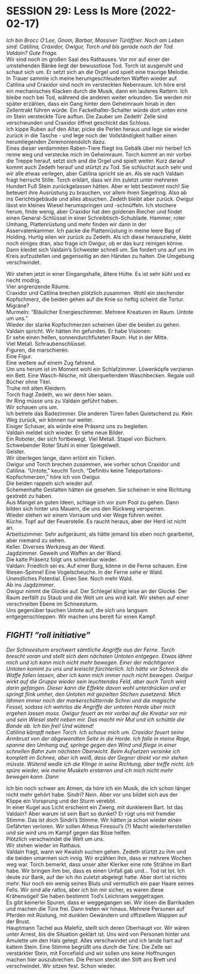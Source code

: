 <!-- Copyright 2020-2025 Dominik Jan Schott. All rights reserved. The license agreement is define in the LICENSE file in the root folder. -->
# **SESSION 29: Less Is More (2022-02-17)**

*Ich bin Brocc O'Lee, Gnom, Barbar, Massiver Türöffner. Noch am Leben sind: Catilina, Craxidor, Owigur, Torch und bis gerade noch der Tod. Valdain? Gute Frage.*  
Wir sind noch im großen Saal des Rathauses. Vor mir auf einer der umstehenden Bänke liegt der bewusstlose Tod. Torch ist ausgeruht und schaut sich um. Er setzt sich an die Orgel und spielt eine traurige Melodie. In Trauer sammle ich meine herumgeschleuderten Waffen wieder auf. Catilina und Craxidor sind noch im versteckten Nebenraum. Ich höre erst ein mechanisches Klacken durch die Musik, dann ein lauteres Rattern. Ich bleibe noch bei Tod, während die anderen weiter erkunden. Sie werden mir später erzählen, dass ein Gang hinter dem Geheimraum hinab in den Zellentrakt führen würde. Ein Fackelhalter-Schalter würde dort unten eine im Stein versteckte Türe auftun.  Die Zauber um Zedeth’ Zelle sind verschwunden und Craxidor öffnet geschickt das Schloss.  
Ich kippe Ruben auf den Altar, picke die Perlen heraus und lege sie wieder zurück in die Tasche \- und lege noch der Vollständigkeit halber einen herumliegenden Zeremoniendolch dazu.  
Eines dieser verdammten Raben-Tiere fliegt ins Gebälk über mir herbei\! Ich renne weg und verstecke mich im Geheimraum. Torch kommt an mir vorbei die Treppe herauf, setzt sich and die Orgel und spielt weiter. Kurz darauf kommt auch Zedeth herauf und stürtzt zu Tod. Sie schluchzt auch sehr und wir alle etwas verlegen, aber Catilina spricht sie an. Als sie nach Valdain fragt herrscht Stille. Torch erklärt, dass wir ihn zuletzt unter mehreren Hundert Fuß Stein zurückgelassen hätten. Aber er lebt bestimmt noch\! Sie beteuert ihre Ausrüstung zu brauchen, vor allem ihren Siegelring. Also ab ins Gerichtsgebäude und alles absuchen. Zedeth bleibt aber zurück. Owigur lässt ein kleines Wiesel herumspringen und \-schnüffeln. Ich stochere herum, finde wenig, aber Craxidor hat den goldenen Riecher und findet einen General-Schlüssel in einer Schreibtisch-Schublade. Hammer, roter Umhang, Plattenrüstung und mehr finden wir dann in der Asservatenkammer. Ich packe die Plattenrüstung in meine leere Bag of Holding. Hurtig eilen wir zurück zu Zedeth. Als ich diese herausziehe, klebt noch einiges dran, also frage ich Owigur, ob er das kurz reinigen könne. Dann kleidet sich Valdain’s Schwester schnell um. Sie fordert uns auf uns im Kreis aufzustellen und gegenseitig an den Händen zu halten. Die Umgebung verschwindet.

Wir stehen jetzt in einer Eingangshalle, ältere Hütte. Es ist sehr kühl und es riecht modrig.  
Vier angrenzende Räume.  
Craxidor und Catilina brechen plötzlich zusammen. Wohl ein stechender Kopfschmerz, die beiden gehen auf die Knie so heftig scheint die Tortur. Migräne?  
Murmeln: “Bläulicher Energieschimmer. Mehrere Kreaturen im Raum. Untote um uns.”  
Wieder der starke Kopfschmerzen scheinen über die beiden zu gehen.  
Valdain spricht. Wir hätten ihn gefunden. Er habe Visionen:  
Er sehe einen hellen, sonnendurchfluteten Raum. Hut in der Mitte.  
Viel Metall. Schraubenschlüssel.  
Figuren, die marschieren.  
Eine Figur.  
Eine weitere auf einem Zug fahrend.  
Um uns herum ist im Moment wohl ein Schlafzimmer. Löwenköpfe verzieren ein Bett. Eine Wasch-Nische, mit überquellendem Waschbecken. Regale voll Bücher ohne Titel.  
Truhe mit alten Kleidern.  
Torch fragt Zedeth, wo wir denn hier seien.  
Ihr Ring müsse uns zu Valdain geführt haben.  
Wir schauen uns um.  
Ich betrete das Badezimmer. Die anderen Türen fallen Quietschend zu. Kein Weg zurück, wir können nur weiter.  
Eisiger Schauer, als würde eine Präsenz uns zu begleiten.  
Valdain meldet sich wieder. Er sehe neue Bilder.  
Ein Roboter, der sich fortbewegt. Viel Metall. Stapel von Büchern. Schwebender Roter Stuhl in einer Spiegelwelt.  
Geister.  
Wir überlegen lange, dann ertönt ein Ticken.  
Owigur und Torch brechen zusammen, wie vorher schon Craxidor und Catilina. “Untote,” keucht Torch. “Definitiv keine Teleportations-Kopfschmerzen,” höre ich von Owigur.  
Die beiden rappeln sich wieder auf.  
Schemenhafte Gestalten hätten sie gesehen. Sie scheinen in eine Richtung gestrebt zu haben.  
Aus Mangel an guten Ideen, schlage ich vor zum Pool zu gehen. Dann bilden sich hinter uns Mauern, die uns den Rückweg versperren.  
Wieder stehen wir einem Vorraum und vier Wege führen weiter.  
Küche. Topf auf der Feuerstelle. Es raucht heraus, aber der Herd ist nicht an.  
Arbeitszimmer. Sehr aufgeräumt, als hätte jemand bis eben noch gearbeitet, aber niemand zu sehen.  
Keller. Diverses Werkzeug an der Wand.  
Jagdzimmer. Geweih und Waffen an der Wand.  
Die kalte Präsenz folgt uns scheinbar wieder.  
Valdain: Friedlich sei es. Auf einer Burg, könne in die Ferne schauen. Eine Riesen-Spinne\! Eine Vogelscheuche. In der Ferne sehe er Wald. Unendliches Potential. Einen See. Noch mehr Wald.  
Ab ins Jagdzimmer.  
Owigur nimmt die Glocke auf. Der Schlegel klingt leise an der Glocke. Der Raum zerfällt zu Staub und die Welt um uns wird kalt. Wir stehen auf einer verschneiten Ebene im Schneesturm.  
Uns gegenüber tauchen Untote auf, die sich uns langsam entgegenschleppen. Wir machen uns bereit für einen Kampf.

## ***FIGHT\! ”roll initiative”***

*Der Schneesturm erschwert sämtliche Angriffe aus der Ferne. Torch brescht voran und stellt sich dem nächsten Untoten entgegen. Etwas lähmt mich und ich kann mich nicht mehr bewegen. Einer der mächtigeren Untoten kommt zu uns und kreischt fürchterlich. Ich hätte vor Schreck die Waffe fallen lassen, aber ich kann mich immer noch nicht bewegen. Owigur wirkt auf die Gruppe wieder sein leuchtendes Feld, aber auch Torch wird darin gefangen. Dieser kann die Effekte davon wohl unterdrücken und er springt flink umher, den Untoten mit gezielten Stichen zusetzend. Mich lähmen immer noch der markerschütternde Schrei und die magische Fessel, sodass ich wehrlos die Angriffe der untoten Horde über mich ergehen lassen muss. Owigur feuert an mir vorbei auf die Kreatur vor mir und sein Wiesel steht neben mir. Das macht mir Mut und ich schüttle die Bande ab. Ich bin frei\! Und wütend\!*  
*Catilina kämpft neben Torch. Ich schaue mich um. Craxidor feuert seine Armbrust von der abgewandten Seite in die Horde. Ich falle in meine Rage, spanne den Umhang auf, springe gegen den Wind und fliege in einer schnellen Bahn zum nächsten Oberwicht. Beim Aufsetzen versinke ich komplett im Schnee, aber ich weiß, dass der Gegner direkt vor mir stehen müsste. Wütend wedle ich die Klinge in seine Richtung, aber treffe nicht. Ich spüre wieder, wie meine Muskeln erstarren und ich mich nicht mehr bewegen kann. Dann* 

Ich bin noch schwer am Atmen, da höre ich ein Musik, die ich schon länger nicht mehr gehört habe. Sindri? Nein. Aber vor uns bildet sich aus der Klippe ein Vorsprung und der Sturm verebbt.  
In einer Kugel aus Licht erscheint ein Zwerg, mit dunklerem Bart. Ist das Valdain? Aber warum ist sein Bart so dunkel? Er rügt uns mit fremder Stimme. Das ist doch Sindri’s Stimme. Wir hätten ja schon wieder einen Gefährten verloren. Wir sollen Atheus Firesoul’s (?) Macht wiederherstellen und sie wird uns im Kampf gegen das Böse helfen.  
Plötzlich verschwindet die Welt um uns.  
Wir stehen wieder im Rathaus.  
Valdain fragt, wann wir Kwalish suchen gehen. Zedeth stürtzt zu ihm und die beiden umarmen sich innig. Wir erzählen ihm, dass er mehrere Wochen weg war. Torch bemerkt, dass unser alter Kleriker eine rote Strähne im Bart habe. Wir bringen ihm bei, dass es einen Unfall gab und… Tod ist tot. Ich deute zur Bank, auf der ich ihn zuletzt abgelegt hatte. Aber dort ist nichts mehr. Nur noch ein wenig seines Bluts und vermutlich ein paar Haare seines Fells. Wir sind alle ratlos, aber ich bin mir sicher, es waren diese Krähenvögel\! Sie haben bestimmt Tod’s Leichnam weggetragen.  
Es gibt keinerlei Spuren, dass er weggegangen sei. Wir lösen die Barrikaden und machen die Türe frei. Dann treten wir hinaus. Mehrere Personen auf Pferden mit Rüstung, mit dunklen Gewändern und offiziellem Wappen auf der Brust.  
Hauptmann Tachel aus Malefiz, stellt sich deren Oberhaupt vor. Wir wären unter Arrest, bis die Situation geklärt ist. Uns wird von Personen hinter uns Amulette um den Hals gelegt. Alles verschwindet und ich lande hart auf kaltem Stein. Eine Stimme begrüßt uns durch die Türe. Die Zelle sei verstärkter Stein, mit Forcefield und wir sollen uns keine Hoffnungen machen hier auszubrechen. Die Person steckt den Stift ans Brett und verschwindet. Wir sitzen fest. Schon wieder.
